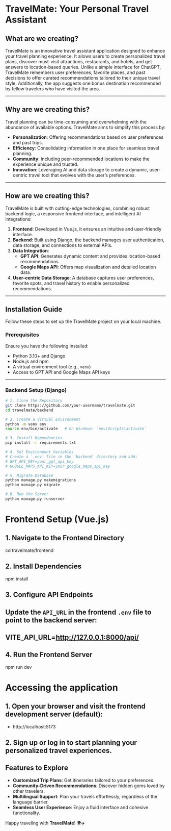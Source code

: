 # TravelMate: Your Personal Travel Assistant

## What are we creating?

TravelMate is an innovative travel assistant application designed to enhance your travel planning experience. It allows users to create personalized travel plans, discover must-visit attractions, restaurants, and hotels, and get answers to location-based queries. Unlike a simple interface for ChatGPT, TravelMate remembers user preferences, favorite places, and past decisions to offer curated recommendations tailored to their unique travel style. Additionally, the app suggests one bonus destination recommended by fellow travelers who have visited the area.

---

## Why are we creating this?

Travel planning can be time-consuming and overwhelming with the abundance of available options. TravelMate aims to simplify this process by:

- **Personalization**: Offering recommendations based on user preferences and past trips.
- **Efficiency**: Consolidating information in one place for seamless travel planning.
- **Community**: Including peer-recommended locations to make the experience unique and trusted.
- **Innovation**: Leveraging AI and data storage to create a dynamic, user-centric travel tool that evolves with the user’s preferences.

---

## How are we creating this?

TravelMate is built with cutting-edge technologies, combining robust backend logic, a responsive frontend interface, and intelligent AI integrations:

1. **Frontend**: Developed in Vue.js, it ensures an intuitive and user-friendly interface.
2. **Backend**: Built using Django, the backend manages user authentication, data storage, and connections to external APIs.
3. **Data Integration**:
   - **GPT API**: Generates dynamic content and provides location-based recommendations.
   - **Google Maps API**: Offers map visualization and detailed location data.
4. **User-centric Data Storage**: A database captures user preferences, favorite spots, and travel history to enable personalized recommendations.

---

## Installation Guide

Follow these steps to set up the TravelMate project on your local machine.

### Prerequisites

Ensure you have the following installed:
- Python 3.10+ and Django
- Node.js and npm
- A virtual environment tool (e.g., `venv`)
- Access to GPT API and Google Maps API keys

---

### Backend Setup (Django)

```bash
# 1. Clone the Repository
git clone https://github.com/your-username/travelmate.git
cd travelmate/backend

# 2. Create a Virtual Environment
python -m venv env
source env/bin/activate   # On Windows: `env\Scripts\activate`

# 3. Install Dependencies
pip install -r requirements.txt

# 4. Set Environment Variables
# Create a `.env` file in the `backend` directory and add:
# GPT_API_KEY=your_gpt_api_key
# GOOGLE_MAPS_API_KEY=your_google_maps_api_key

# 5. Migrate Database
python manage.py makemigrations
python manage.py migrate

# 6. Run the Server
python manage.py runserver
```

# Frontend Setup (Vue.js)
## 1. Navigate to the Frontend Directory
cd travelmate/frontend

## 2. Install Dependencies
npm install

## 3. Configure API Endpoints
## Update the `API_URL` in the frontend `.env` file to point to the backend server:
## VITE_API_URL=http://127.0.0.1:8000/api/

## 4. Run the Frontend Server
npm run dev

# Accessing the application

## 1. Open your browser and visit the frontend development server (default):
- http://localhost:5173

## 2. Sign up or log in to start planning your personalized travel experiences.

## Features to Explore

- **Customized Trip Plans**: Get itineraries tailored to your preferences.
- **Community-Driven Recommendations**: Discover hidden gems loved by other travelers.
- **Multilingual Support**: Plan your travels effortlessly, regardless of the language barrier.
- **Seamless User Experience**: Enjoy a fluid interface and cohesive functionality.

Happy traveling with **TravelMate**! 🌍✈️
